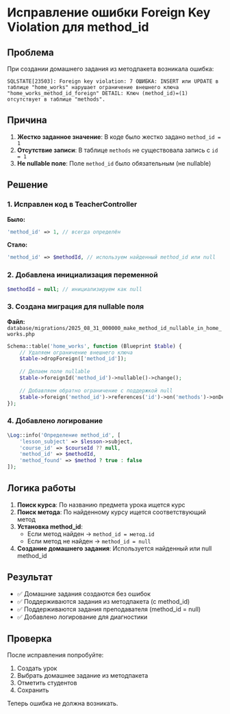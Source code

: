 # Исправление ошибки Foreign Key Violation для method_id

## Проблема

При создании домашнего задания из методпакета возникала ошибка:
```
SQLSTATE[23503]: Foreign key violation: 7 ОШИБКА: INSERT или UPDATE в таблице "home_works" нарушает ограничение внешнего ключа "home_works_method_id_foreign" DETAIL: Ключ (method_id)=(1) отсутствует в таблице "methods".
```

## Причина

1. **Жестко заданное значение**: В коде было жестко задано `method_id = 1`
2. **Отсутствие записи**: В таблице `methods` не существовала запись с `id = 1`
3. **Не nullable поле**: Поле `method_id` было обязательным (не nullable)

## Решение

### 1. Исправлен код в TeacherController

**Было:**
```php
'method_id' => 1, // всегда определён
```

**Стало:**
```php
'method_id' => $methodId, // используем найденный method_id или null
```

### 2. Добавлена инициализация переменной

```php
$methodId = null; // инициализируем как null
```

### 3. Создана миграция для nullable поля

**Файл:** `database/migrations/2025_08_31_000000_make_method_id_nullable_in_home_works.php`

```php
Schema::table('home_works', function (Blueprint $table) {
    // Удаляем ограничение внешнего ключа
    $table->dropForeign(['method_id']);
    
    // Делаем поле nullable
    $table->foreignId('method_id')->nullable()->change();
    
    // Добавляем обратно ограничение с поддержкой null
    $table->foreign('method_id')->references('id')->on('methods')->onDelete('set null');
});
```

### 4. Добавлено логирование

```php
\Log::info('Определение method_id', [
    'lesson_subject' => $lesson->subject,
    'course_id' => $courseId ?? null,
    'method_id' => $methodId,
    'method_found' => $method ? true : false
]);
```

## Логика работы

1. **Поиск курса**: По названию предмета урока ищется курс
2. **Поиск метода**: По найденному курсу ищется соответствующий метод
3. **Установка method_id**: 
   - Если метод найден → `method_id = метод.id`
   - Если метод не найден → `method_id = null`
4. **Создание домашнего задания**: Используется найденный или null method_id

## Результат

- ✅ Домашние задания создаются без ошибок
- ✅ Поддерживаются задания из методпакета (с method_id)
- ✅ Поддерживаются задания преподавателя (method_id = null)
- ✅ Добавлено логирование для диагностики

## Проверка

После исправления попробуйте:
1. Создать урок
2. Выбрать домашнее задание из методпакета
3. Отметить студентов
4. Сохранить

Теперь ошибка не должна возникать.
